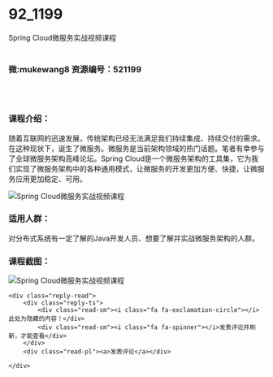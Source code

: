 # 92_1199
Spring Cloud微服务实战视频课程
<br/></br>
<h3>微:mukewang8 资源编号：521199</h3>
<br/></br>
<h3>课程介绍：</h3>
<p>随着互联网的迅速发展，传统架构已经无法满足我们持续集成、持续交付的需求。在这种现状下，诞生了微服务。微服务是当前架构领域的热门话题。笔者有幸参与了全球微服务架构高峰论坛。<a title="查看与 Spring Cloud 相关的文章" target="_blank">Spring Cloud</a>是一个微服务架构的工具集，它为我们实现了微服务架构中的各种通用模式，让微服务的开发更加方便、快捷，让微服务应用更加稳定、可用。</p>
<div class="info-desc">
<div class="js-video-btn video-btn"><img src="https://www.ko996.com/wp-content/uploads/img/2018/03/2-115.png" alt="Spring Cloud微服务实战视频课程"></div>
<h3>适用人群：</h3>
<p>对分布式系统有一定了解的Java开发人员、想要了解并实战微服务架构的人群。</p>
<h3>课程截图：</h3>
<p><img src="https://www.ko996.com/wp-content/uploads/img/2018/03/3-117-267x300.png" alt="Spring Cloud微服务实战视频课程"></p>


	<div class="reply-read">
		<div class="reply-ts">
			<div class="read-sm"><i class="fa fa-exclamation-circle"></i>此处为隐藏的内容！</div>
			<div class="read-sm"><i class="fa fa-spinner"></i>发表评论并刷新，才能查看</div>
		</div>
		<div class="read-pl"><a>发表评论</a></div>
		
    </div>
</div>
